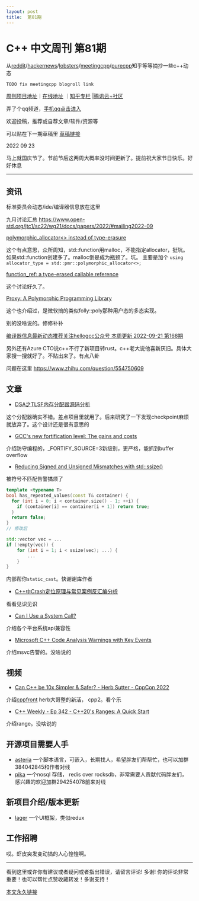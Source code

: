 ```yaml
---
layout: post
title:  第81期
---
```

# C++ 中文周刊 第81期


从[reddit](https://www.reddit.com/r/cpp/)/[hackernews](https://news.ycombinator.com/)/[lobsters](https://lobste.rs/)/[meetingcpp](https://www.meetingcpp.com/blog/blogroll/)/[purecpp](http://www.purecpp.cn/)知乎等等摘抄一些c++动态

`TODO fix meetingcpp blogroll link`

[周刊项目地址](https://github.com/wanghenshui/cppweeklynews)｜[在线地址](https://wanghenshui.github.io/cppweeklynews/) ｜[知乎专栏](https://www.zhihu.com/column/jieyaren) |[腾讯云+社区](https://cloud.tencent.com/developer/column/92884)

弄了个qq频道，[手机qq点击进入](https://qun.qq.com/qqweb/qunpro/share?_wv=3&_wwv=128&inviteCode=xzjHQ&from=246610&biz=ka)

欢迎投稿，推荐或自荐文章/软件/资源等


可以贴在下一期草稿里 [草稿链接](https://github.com/wanghenshui/cppweeklynews/pull/14)

2022 09 23

马上就国庆节了。节前节后这两周大概率没时间更新了。提前祝大家节日快乐。好好休息

---

## 资讯

标准委员会动态/ide/编译器信息放在这里

九月讨论汇总 https://www.open-std.org/jtc1/sc22/wg21/docs/papers/2022/#mailing2022-09

[polymorphic_allocator<> instead of type-erasure](https://www.open-std.org/jtc1/sc22/wg21/docs/papers/2022/p0987r1.pdf)

这个有点意思，众所周知，std::function用malloc，不能指定allocator，挺坑。如果std::function创建多了。malloc倒是成为瓶颈了。坑。
主要是加个 `using allocator_type = std::pmr::polymorphic_allocator<>;`

[function_ref: a type-erased callable reference](https://www.open-std.org/jtc1/sc22/wg21/docs/papers/2022/p0792r11.html)

这个讨论好久了。

[Proxy: A Polymorphic Programming Library](https://www.open-std.org/jtc1/sc22/wg21/docs/papers/2022/p0957r9.pdf)

这个也介绍过，是微软搞的类似folly::poly那种用户态的多态实现。

别的没啥说的。修修补补

[编译器信息最新动态推荐关注hellogcc公众号 本周更新 2022-09-21 第168期](https://github.com/hellogcc/osdt-weekly/blob/master/weekly-2022/2022-09-21.md)

另外还有Azure CTO说c++不行了新项目转rust。c++老大说他喜新厌旧。具体大家搜一搜就好了。不贴出来了。有点八卦

问题在这里 https://www.zhihu.com/question/554750609

## 文章

- [DSA之TLSF内存分配器源码分析](https://zhuanlan.zhihu.com/p/565768503)

这个分配器确实不错。差点项目里就用了。后来研究了一下发现checkpoint麻烦就放弃了。这个设计还是很有意思的

- [GCC's new fortification level: The gains and costs](https://developers.redhat.com/articles/2022/09/17/gccs-new-fortification-level#)

介绍防守编程的，_FORTIFY_SOURCE=3新级别，更严格，能抓到buffer overflow

- [Reducing Signed and Unsigned Mismatches with std::ssize() ](https://www.cppstories.com/2022/ssize-cpp20/)

被符号不匹配告警搞烦了

```cpp
template <typename T>
bool has_repeated_values(const T& container) {
  for (int i = 0; i < container.size() - 1; ++i) {
    if (container[i] == container[i + 1]) return true;
  }
  return false;
}
// 修改后

std::vector vec = ...
if (!empty(vec)) {
    for (int i = 1; i < ssize(vec); ...) {
        ...
    }
}

```
内部帮你`static_cast`。快谢谢库作者

- [C++中Crash定位原理与常见案例反汇编分析](https://zhuanlan.zhihu.com/p/412102389)

看看见识见识

- [Can I Use a System Call?](https://justine.lol/cosmopolitan/functions.html)

介绍各个平台系统api兼容性

- [Microsoft C++ Code Analysis Warnings with Key Events](https://devblogs.microsoft.com/cppblog/microsoft-cpp-code-analysis-warnings-with-key-events/)

介绍msvc告警的。没啥说的
## 视频

- [Can C++ be 10x Simpler & Safer? - Herb Sutter - CppCon 2022](https://www.youtube.com/watch?v=ELeZAKCN4tY)

介绍[cppfront](https://github.com/hsutter/cppfront) herb大哥整的新活， cpp2。看个乐

- [C++ Weekly - Ep 342 - C++20's Ranges: A Quick Start](https://www.youtube.com/watch?v=sZy9XcGHmI4)

介绍range。没啥说的

## 开源项目需要人手

- [asteria](https://github.com/lhmouse/asteria) 一个脚本语言，可嵌入，长期找人，希望胖友们帮帮忙，也可以加群384042845和作者对线
- [pika](https://github.com/OpenAtomFoundation/pika) 一个nosql 存储， redis over rocksdb，非常需要人贡献代码胖友们， 感兴趣的欢迎加群294254078前来对线

## 新项目介绍/版本更新

- [lager](https://github.com/arximboldi/lager) 一个UI框架，类似redux
## 工作招聘

哎。虾皮突发变动搞的人心惶惶啊。

---

看到这里或许你有建议或者疑问或者指出错误，请留言评论! 多谢!  你的评论非常重要！也可以帮忙点赞收藏转发！多谢支持！

[本文永久链接](https://wanghenshui.github.io/cppweeklynews/posts/081.html)
